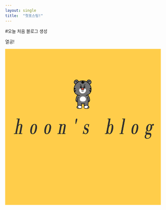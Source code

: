 ```yaml
---
layout: single
title:  "첫포스팅!"
---
```


#오늘 처음 블로그 생성

열공!

![yhoons](../images/2022-03-27-first/yhoons.png)
